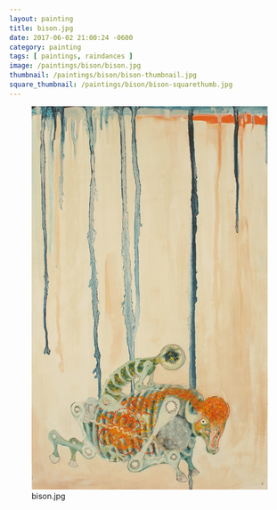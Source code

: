 ```yaml
---
layout: painting
title: bison.jpg
date: 2017-06-02 21:00:24 -0600
category: painting
tags: [ paintings, raindances ]
image: /paintings/bison/bison.jpg
thumbnail: /paintings/bison/bison-thumbnail.jpg
square_thumbnail: /paintings/bison/bison-squarethumb.jpg
---
```


<figure class="fullwidth"><img src="/paintings/bison/bison.jpg" alt="A painting titled: bison.jpg by painter Kyle Cunningham" /><figcaption>bison.jpg</figcaption></figure>
